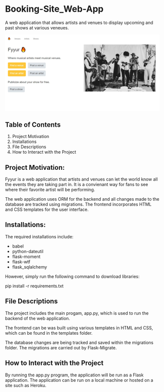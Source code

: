 # Booking-Site_Web-App
A web application that allows artists and venues to display upcoming and past shows at various veneues. 

![Fyyur Home Page](./Screenshots/Fyyur%20Home%20Page.jpg)

## Table of Contents

1. Project Motivation
2. Installations
3. File Descriptions
4. How to Interact with the Project

## Project Motivation:

Fyyur is a web application that artists and venues can let the world know all the events they are taking part in. It is a convienant way for fans to see where their favorite artist will be performing. 

The web application uses ORM for the backend and all changes made to the database are tracked using migrations. The frontend incorporates HTML and CSS templates for the user interface. 

## Installations:

The required installations include: 
- babel
- python-dateutil
- flask-moment
- flask-wtf
- flask_sqlalchemy

However, simply run the following command to download libraries: 

pip install -r requirements.txt

## File Descriptions

The project includes the main progam, app.py, which is used to run the backend of the web application. 

The frontend can be was built using various templates in HTML and CSS, which can be found in the templates folder. 

The database changes are being tracked and saved within the migrations folder. The migrations are carried out by Flask-Migrate. 

## How to Interact with the Project
By running the app.py program, the application will be run as a Flask application. The application can be run on a local machine or hosted on a site such as Heroku. 


